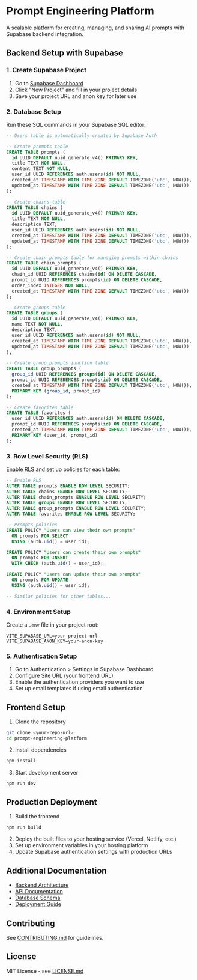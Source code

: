 # Prompt Engineering Platform

A scalable platform for creating, managing, and sharing AI prompts with Supabase backend integration.

## Backend Setup with Supabase

### 1. Create Supabase Project
1. Go to [Supabase Dashboard](https://app.supabase.com)
2. Click "New Project" and fill in your project details
3. Save your project URL and anon key for later use

### 2. Database Setup
Run these SQL commands in your Supabase SQL editor:

```sql
-- Users table is automatically created by Supabase Auth

-- Create prompts table
CREATE TABLE prompts (
  id UUID DEFAULT uuid_generate_v4() PRIMARY KEY,
  title TEXT NOT NULL,
  content TEXT NOT NULL,
  user_id UUID REFERENCES auth.users(id) NOT NULL,
  created_at TIMESTAMP WITH TIME ZONE DEFAULT TIMEZONE('utc', NOW()),
  updated_at TIMESTAMP WITH TIME ZONE DEFAULT TIMEZONE('utc', NOW())
);

-- Create chains table
CREATE TABLE chains (
  id UUID DEFAULT uuid_generate_v4() PRIMARY KEY,
  title TEXT NOT NULL,
  description TEXT,
  user_id UUID REFERENCES auth.users(id) NOT NULL,
  created_at TIMESTAMP WITH TIME ZONE DEFAULT TIMEZONE('utc', NOW()),
  updated_at TIMESTAMP WITH TIME ZONE DEFAULT TIMEZONE('utc', NOW())
);

-- Create chain_prompts table for managing prompts within chains
CREATE TABLE chain_prompts (
  id UUID DEFAULT uuid_generate_v4() PRIMARY KEY,
  chain_id UUID REFERENCES chains(id) ON DELETE CASCADE,
  prompt_id UUID REFERENCES prompts(id) ON DELETE CASCADE,
  order_index INTEGER NOT NULL,
  created_at TIMESTAMP WITH TIME ZONE DEFAULT TIMEZONE('utc', NOW())
);

-- Create groups table
CREATE TABLE groups (
  id UUID DEFAULT uuid_generate_v4() PRIMARY KEY,
  name TEXT NOT NULL,
  description TEXT,
  user_id UUID REFERENCES auth.users(id) NOT NULL,
  created_at TIMESTAMP WITH TIME ZONE DEFAULT TIMEZONE('utc', NOW()),
  updated_at TIMESTAMP WITH TIME ZONE DEFAULT TIMEZONE('utc', NOW())
);

-- Create group_prompts junction table
CREATE TABLE group_prompts (
  group_id UUID REFERENCES groups(id) ON DELETE CASCADE,
  prompt_id UUID REFERENCES prompts(id) ON DELETE CASCADE,
  created_at TIMESTAMP WITH TIME ZONE DEFAULT TIMEZONE('utc', NOW()),
  PRIMARY KEY (group_id, prompt_id)
);

-- Create favorites table
CREATE TABLE favorites (
  user_id UUID REFERENCES auth.users(id) ON DELETE CASCADE,
  prompt_id UUID REFERENCES prompts(id) ON DELETE CASCADE,
  created_at TIMESTAMP WITH TIME ZONE DEFAULT TIMEZONE('utc', NOW()),
  PRIMARY KEY (user_id, prompt_id)
);
```

### 3. Row Level Security (RLS)
Enable RLS and set up policies for each table:

```sql
-- Enable RLS
ALTER TABLE prompts ENABLE ROW LEVEL SECURITY;
ALTER TABLE chains ENABLE ROW LEVEL SECURITY;
ALTER TABLE chain_prompts ENABLE ROW LEVEL SECURITY;
ALTER TABLE groups ENABLE ROW LEVEL SECURITY;
ALTER TABLE group_prompts ENABLE ROW LEVEL SECURITY;
ALTER TABLE favorites ENABLE ROW LEVEL SECURITY;

-- Prompts policies
CREATE POLICY "Users can view their own prompts"
  ON prompts FOR SELECT
  USING (auth.uid() = user_id);

CREATE POLICY "Users can create their own prompts"
  ON prompts FOR INSERT
  WITH CHECK (auth.uid() = user_id);

CREATE POLICY "Users can update their own prompts"
  ON prompts FOR UPDATE
  USING (auth.uid() = user_id);

-- Similar policies for other tables...
```

### 4. Environment Setup
Create a `.env` file in your project root:

```env
VITE_SUPABASE_URL=your-project-url
VITE_SUPABASE_ANON_KEY=your-anon-key
```

### 5. Authentication Setup
1. Go to Authentication > Settings in Supabase Dashboard
2. Configure Site URL (your frontend URL)
3. Enable the authentication providers you want to use
4. Set up email templates if using email authentication

## Frontend Setup

1. Clone the repository
```bash
git clone <your-repo-url>
cd prompt-engineering-platform
```

2. Install dependencies
```bash
npm install
```

3. Start development server
```bash
npm run dev
```

## Production Deployment

1. Build the frontend
```bash
npm run build
```

2. Deploy the built files to your hosting service (Vercel, Netlify, etc.)
3. Set up environment variables in your hosting platform
4. Update Supabase authentication settings with production URLs

## Additional Documentation
- [Backend Architecture](./docs/backend/ARCHITECTURE.md)
- [API Documentation](./docs/backend/API.md)
- [Database Schema](./docs/backend/DATABASE.md)
- [Deployment Guide](./docs/backend/DEPLOYMENT.md)

## Contributing
See [CONTRIBUTING.md](CONTRIBUTING.md) for guidelines.

## License
MIT License - see [LICENSE.md](LICENSE.md)